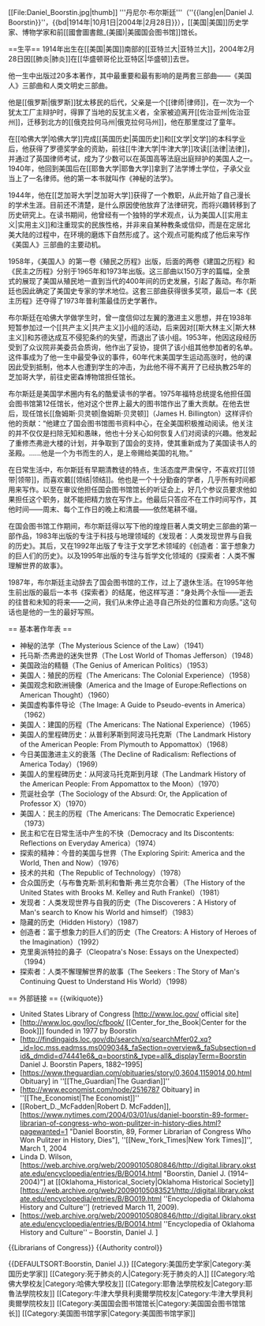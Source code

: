 [[File:Daniel_Boorstin.jpg|thumb]]
'''丹尼尔·布尔斯廷'''（''{{lang|en|Daniel J. Boorstin}}''，{{bd|1914年|10月1日|2004年|2月28日}}），[[美国|美国]]历史学家、博物学家和前[[國會圖書館_(美國)|美國国会图书馆]]馆长。

==生平==
1914年出生在[[美国|美国]]南部的[[亚特兰大|亚特兰大]]，2004年2月28日因[[肺炎|肺炎]]在[[华盛顿哥伦比亚特区|华盛顿]]去世。

他一生中出版过20多本著作，其中最重要和最有影响的是两套三部曲——《美国人》三部曲和人类文明史三部曲。

他是[[俄罗斯|俄罗斯]]犹太移民的后代，父亲是一个[[律师|律师]]，在一次为一个犹太工厂主辩护时，得罪了当地的反犹主义者，全家被迫离开[[佐治亚州|佐治亚州]]，迁移到北方的[[俄克拉何马州|俄克拉何马州]]，他在那里度过了童年。

在[[哈佛大学|哈佛大学]]完成[[英国历史|英国历史]]和[[文学|文学]]的本科学业后，他获得了罗德奖学金的资助，前往[[牛津大学|牛津大学]]攻读[[法律|法律]]，并通过了英国律师考试，成为了少数可以在英国高等法庭出庭辩护的美国人之一。1940年，他回到美国后在[[耶鲁大学|耶鲁大学]]拿到了法学博士学位，子承父业当上了一名律师。他的第一本书就叫作《神秘的法学》。

1944年，他在[[芝加哥大学|芝加哥大学]]获得了一个教职，从此开始了自己漫长的学术生涯。目前还不清楚，是什么原因使他放弃了法律研究，而将兴趣转移到了历史研究上。在读书期间，他曾经有一个独特的学术观点，认为美国人[[实用主义|实用主义]]和注重现实的民族性格，并非来自某种教条或信仰，而是在定居北美大陆的过程中，在环境的磨炼下自然形成了。这个观点可能构成了他后来写作《美国人》三部曲的主要动机。

1958年，《美国人》的第一卷《殖民之历程》出版，后面的两卷《建国之历程》和《民主之历程》分别于1965年和1973年出版。这三部曲以150万字的篇幅，全景式的展现了美国从殖民地一直到当代的400年间的历史发展，引起了轰动。布尔斯廷也因此确定了美国史专家的学术地位。这套三部曲获得很多奖项，最后一本《民主历程》还夺得了1973年普利策最佳历史学著作。

布尔斯廷在哈佛大学做学生时，曾一度信仰过左翼的激进主义思想，并在1938年短暂参加过一个[[共产主义|共产主义]]小组的活动，后来因对[[斯大林主义|斯大林主义]]和苏德达成互不侵犯条约的失望，而退出了该小组。1953年，他因这段经历受到了众议院非美委员会质询，他作出了妥协，提供了该小组其他参加者的名单。这件事成为了他一生中最受争议的事件，60年代末美国学生运动高涨时，他的课因此受到抵制，他本人也遭到学生的冲击，为此他不得不离开了已经执教25年的芝加哥大学，前往史密森博物馆担任馆长。

布尔斯廷是美国学术圈内有名的酷爱读书的学者。1975年福特总统提名他担任国会图书馆第12任馆长，他对这个世界上最大的图书馆作出了重大贡献。在他去世后，现任馆长[[詹姆斯·贝灵顿|詹姆斯·贝灵顿]]（James H. Billington）这样评价他的贡献：“他建立了国会图书馆图书资料中心，在全美国积极推动阅读。他关注的并不仅仅是扫除无知和愚昧，他也十分关心如何恢复人们对阅读的兴趣。他发起了重修杰弗逊大楼的计划，并争取到了国会的支持，使其重新成为了美国读书人的圣殿。......他是一个为书而生的人，是上帝赐给美国的礼物。”


在日常生活中，布尔斯廷有早期清教徒的特点，生活态度严肃保守，不喜欢打[[领带|领带]]，而喜欢戴[[领结|领结]]。他也是一个十分勤奋的学者，几乎所有时间都用来写作。以至在审议他担任国会图书馆馆长的听证会上，好几个参议员要求他如果担任这个职务，就不能把精力放在写作上。他最后只答应不在工作时间写作，其他时间——周末、每个工作日的晚上和清晨——依然笔耕不缀。

在国会图书馆工作期间，布尔斯廷得以写下他的煌煌巨著人类文明史三部曲的第一部作品，1983年出版的专注于科技与地理领域的《发现者：人类发现世界与自我的历史》。其后，又在1992年出版了专注于文学艺术领域的《创造者：富于想象力的巨人们的历史》。以及1995年出版的专注与哲学文化领域的《探索者：人类不懈理解世界的故事》。

1987年，布尔斯廷主动辞去了国会图书馆的工作，过上了退休生活。在1995年他生前出版的最后一本书《探索者》的结尾，他这样写道：“身处两个永恒——逝去的往昔和未知的将来——之间，我们从未停止追寻自己所处的位置和方向感。”这句话也是他的一生的最好写照。

== 基本著作年表 ==
* 神秘的法学（The Mysterious Science of the Law）（1941）
* 托马斯·杰弗逊的迷失世界（The Lost World of Thomas Jefferson）（1948）
* 美国政治的精髓（The Genius of American Politics）（1953）
* 美国人：殖民的历程（The Americans: The Colonial Experience）（1958）
* 美国观念和欧洲镜像（America and the Image of Europe:Reflections on American Thought）（1960）
* 美国虚构事件导论（The Image: A Guide to Pseudo-events in America）（1962）
* 美国人：建国的历程（The Americans: The National Experience）（1965）
* 美国人的里程碑历史：从普利茅斯到阿波马托克斯（The Landmark History of the American People: From Plymouth to Appomattox）（1968）
* 今日美国激进主义的衰落（The Decline of Radicalism: Reflections of America Today）（1969）
* 美国人的里程碑历史：从阿波马托克斯到月球（The Landmark History of the American People: From Appomattox to the Moon）（1970）
* 荒诞社会学（The Sociology of the Absurd: Or, the Application of Professor X）（1970）
* 美国人：民主的历程（The Americans: The Democratic Experience)（1973）
* 民主和它在日常生活中产生的不快（Democracy and Its Discontents: Reflections on Everyday America）（1974）
* 探索的精神：今昔的美国与世界（The Exploring Spirit: America and the World, Then and Now）（1976）
* 技术的共和（The Republic of Technology）（1978）
* 合众国历史（与布鲁克斯·凯利和鲁斯·弗兰克尔合著）（The History of the United States with Brooks M. Kelley and Ruth Frankel）（1981）
* 发现者：人类发现世界与自我的历史（The Discoverers：A History of Man's search to Know his World and himself）（1983）
* 隐藏的历史（Hidden History）（1987）
* 创造者：富于想象力的巨人们的历史（The Creators: A History of Heroes of the Imagination）（1992）
* 克里奥派特拉的鼻子（Cleopatra's Nose: Essays on the Unexpected）（1994）
* 探索者：人类不懈理解世界的故事（The Seekers : The Story of Man's Continuing Quest to Understand His World）（1998）

== 外部链接 ==
{{wikiquote}}
* United States Library of Congress [http://www.loc.gov/ official site]
* [http://www.loc.gov/loc/cfbook/ [[Center_for_the_Book|Center for the Book]]] founded in 1977 by Boorstin
* [http://findingaids.loc.gov/db/search/xq/searchMfer02.xq?_id=loc.mss.eadmss.ms009034&_faSection=overview&_faSubsection=did&_dmdid=d74441e6&_q=boorstin&_type=all&_displayTerm=Boorstin Daniel J. Boorstin Papers, 1882–1995]
* [https://www.theguardian.com/obituaries/story/0,3604,1159014,00.html Obituary] in ''[[The_Guardian|The Guardian]]''
* [http://www.economist.com/node/2516787 Obituary] in ''[[The_Economist|The Economist]]''
* [[Robert_D._McFadden|Robert D. McFadden]], [https://www.nytimes.com/2004/03/01/us/daniel-boorstin-89-former-librarian-of-congress-who-won-pulitzer-in-history-dies.html?pagewanted=1 "Daniel Boorstin, 89, Former Librarian of Congress Who Won Pulitzer in History, Dies"], ''[[New_York_Times|New York Times]]'', March 1, 2004
* Linda D. Wilson, [https://web.archive.org/web/20090105080846/http://digital.library.okstate.edu/encyclopedia/entries/B/BO014.html "Boorstin, Daniel J. (1914–2004)"] at [[Oklahoma_Historical_Society|Oklahoma Historical Society]] [https://web.archive.org/web/20090105083521/http://digital.library.okstate.edu/encyclopedia/entries/B/BO019.html ''Encyclopedia of Oklahoma History and Culture''] (retrieved March 11, 2009).
* [https://web.archive.org/web/20090105080846/http://digital.library.okstate.edu/encyclopedia/entries/B/BO014.html ''Encyclopedia of Oklahoma History and Culture'' – Boorstin, Daniel J. ]

{{Librarians of Congress}}
{{Authority control}}

{{DEFAULTSORT:Boorstin, Daniel J.}}
[[Category:美国历史学家|Category:美国历史学家]]
[[Category:死于肺炎的人|Category:死于肺炎的人]]
[[Category:哈佛大學校友|Category:哈佛大學校友]]
[[Category:耶魯法學院校友|Category:耶魯法學院校友]]
[[Category:牛津大學貝利奧爾學院校友|Category:牛津大學貝利奧爾學院校友]]
[[Category:美国国会图书馆馆长|Category:美国国会图书馆馆长]]
[[Category:美国图书馆学家|Category:美国图书馆学家]]